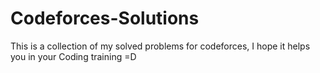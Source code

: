 # Codeforces-Solutions
This is a collection of my solved problems for codeforces, 
I hope it helps you in your Coding training =D
